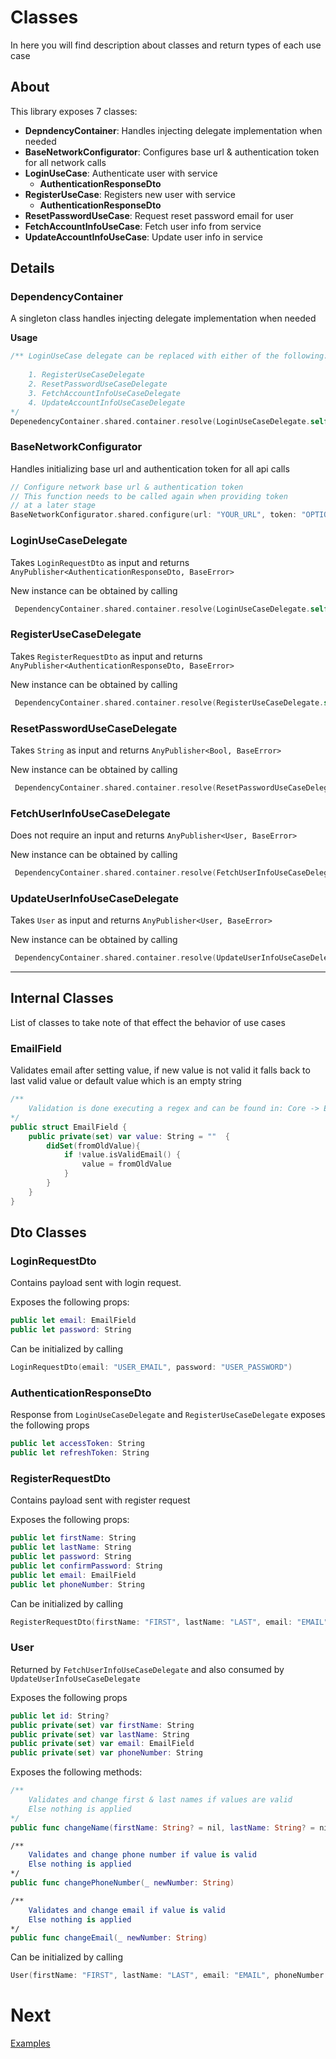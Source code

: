 # Classes

In here you will find description about classes and return types of each use case

## About
This library exposes 7 classes:
- **DepndencyContainer**: Handles injecting delegate implementation when needed
- **BaseNetworkConfigurator**: Configures base url & authentication token for all network calls
- **LoginUseCase**: Authenticate user with service
    - **AuthenticationResponseDto**
- **RegisterUseCase**: Registers new user with service
    - **AuthenticationResponseDto**
- **ResetPasswordUseCase**: Request reset password email for user
- **FetchAccountInfoUseCase**: Fetch user info from service
- **UpdateAccountInfoUseCase**: Update user info in service


## Details

### DependencyContainer
A singleton class handles injecting delegate implementation when needed

**Usage**
``` swift
/** LoginUseCase delegate can be replaced with either of the following:
    
    1. RegisterUseCaseDelegate
    2. ResetPasswordUseCaseDelegate
    3. FetchAccountInfoUseCaseDelegate
    4. UpdateAccountInfoUseCaseDelegate
*/
DepenedencyContainer.shared.container.resolve(LoginUseCaseDelegate.self)
```
### BaseNetworkConfigurator
Handles initializing base url and authentication token for all api calls
``` swift
// Configure network base url & authentication token
// This function needs to be called again when providing token
// at a later stage 
BaseNetworkConfigurator.shared.configure(url: "YOUR_URL", token: "OPTIONAL_AUTH_TOKEN")
```

### LoginUseCaseDelegate
Takes ``` LoginRequestDto ``` as input and returns ``` AnyPublisher<AuthenticationResponseDto, BaseError> ```

New instance can be obtained by calling 
``` swift
 DependencyContainer.shared.container.resolve(LoginUseCaseDelegate.self) 
```

### RegisterUseCaseDelegate
Takes ``` RegisterRequestDto ``` as input and returns ``` AnyPublisher<AuthenticationResponseDto, BaseError> ```

New instance can be obtained by calling 
``` swift
 DependencyContainer.shared.container.resolve(RegisterUseCaseDelegate.self)
```

### ResetPasswordUseCaseDelegate
Takes ``` String ``` as input and returns ``` AnyPublisher<Bool, BaseError> ```

New instance can be obtained by calling 
``` swift
 DependencyContainer.shared.container.resolve(ResetPasswordUseCaseDelegate.self)
```

### FetchUserInfoUseCaseDelegate
Does not require an input and returns ``` AnyPublisher<User, BaseError> ```

New instance can be obtained by calling 
``` swift
 DependencyContainer.shared.container.resolve(FetchUserInfoUseCaseDelegate.self)
```

### UpdateUserInfoUseCaseDelegate
Takes ``` User ``` as input and returns ``` AnyPublisher<User, BaseError> ```

New instance can be obtained by calling 
``` swift
 DependencyContainer.shared.container.resolve(UpdateUserInfoUseCaseDelegate.self)
```

---

## Internal Classes

List of classes to take note of that effect the behavior of use cases

### EmailField

Validates email after setting value, if new value is not valid it falls back to last valid value or default value which is an empty string

``` swift
/**
    Validation is done executing a regex and can be found in: Core -> Extensions -> StringExtensions.swift
*/
public struct EmailField { 
    public private(set) var value: String = ""  {
        didSet(fromOldValue){ 
            if !value.isValidEmail() {
                value = fromOldValue
            }
        }
    }
}
```


## Dto Classes

### LoginRequestDto
Contains payload sent with login request.

Exposes the following props: 
``` swift
public let email: EmailField
public let password: String
```
Can be initialized by calling

``` swift
LoginRequestDto(email: "USER_EMAIL", password: "USER_PASSWORD")
```

### AuthenticationResponseDto
Response from ``` LoginUseCaseDelegate ``` and ``` RegisterUseCaseDelegate ``` exposes the following props

``` swift
public let accessToken: String
public let refreshToken: String
```


### RegisterRequestDto
Contains payload sent with register request

Exposes the following props:

``` swift
public let firstName: String
public let lastName: String
public let password: String
public let confirmPassword: String
public let email: EmailField
public let phoneNumber: String
```

Can be initialized by calling
``` swift
RegisterRequestDto(firstName: "FIRST", lastName: "LAST", email: "EMAIL", password: "PASSWORD", confirmPassword: "PASSWORD", phoneNumber: "PHONE")
```

### User
Returned by ``` FetchUserInfoUseCaseDelegate ``` and also consumed by ``` UpdateUserInfoUseCaseDelegate ```

Exposes the following props
``` swift
public let id: String?
public private(set) var firstName: String
public private(set) var lastName: String
public private(set) var email: EmailField
public private(set) var phoneNumber: String
```

Exposes the following methods: 
``` swift
/**
    Validates and change first & last names if values are valid
    Else nothing is applied
*/
public func changeName(firstName: String? = nil, lastName: String? = nil)

/**
    Validates and change phone number if value is valid
    Else nothing is applied
*/
public func changePhoneNumber(_ newNumber: String)

/**
    Validates and change email if value is valid
    Else nothing is applied
*/
public func changeEmail(_ newNumber: String)
```

Can be initialized by calling
``` swift
User(firstName: "FIRST", lastName: "LAST", email: "EMAIL", phoneNumber: "NUMBER")
```

# Next
[Examples](/swift/examples/?id=swift-examples)